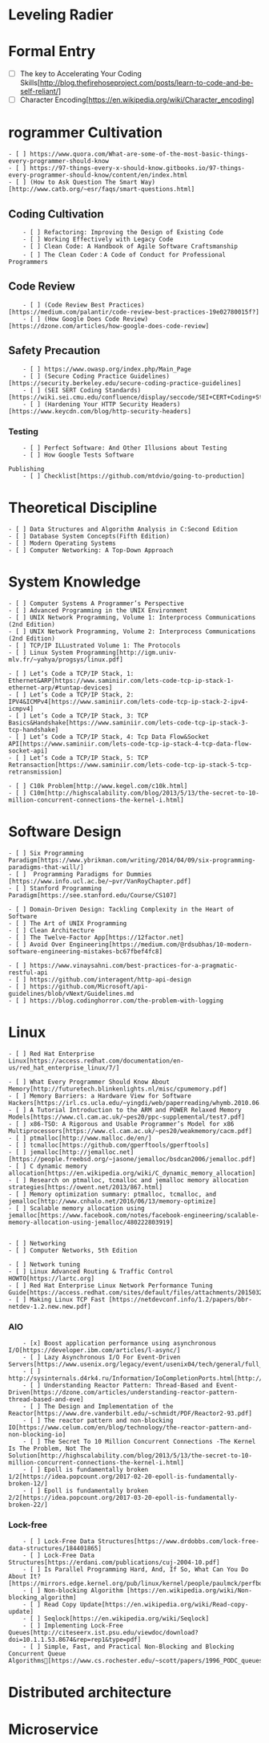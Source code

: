 # Leveling Radier


# Formal Entry

- [ ] The key to Accelerating Your Coding Skills[http://blog.thefirehoseproject.com/posts/learn-to-code-and-be-self-reliant/]
- [ ] Character Encoding[https://en.wikipedia.org/wiki/Character_encoding]

# rogrammer Cultivation
    - [ ] https://www.quora.com/What-are-some-of-the-most-basic-things-every-programmer-should-know
    - [ ] https://97-things-every-x-should-know.gitbooks.io/97-things-every-programmer-should-know/content/en/index.html
    - [ ] (How to Ask Question The Smart Way)[http://www.catb.org/~esr/faqs/smart-questions.html]

## Coding Cultivation
        - [ ] Refactoring: Improving the Design of Existing Code
        - [ ] Working Effectively with Legacy Code
        - [ ] Clean Code: A Handbook of Agile Software Craftsmanship
        - [ ] The Clean Coder：A Code of Conduct for Professional Programmers

## Code Review
        - [ ] (Code Review Best Practices)[https://medium.com/palantir/code-review-best-practices-19e02780015f?]	
        - [ ] (How Google Does Code Review)[https://dzone.com/articles/how-google-does-code-review]

## Safety Precaution
        - [ ] https://www.owasp.org/index.php/Main_Page
        - [ ] (Secure Coding Practice Guidelines)[https://security.berkeley.edu/secure-coding-practice-guidelines]
        - [ ] (SEI SERT Coding Standards)[https://wiki.sei.cmu.edu/confluence/display/seccode/SEI+CERT+Coding+Standards]
        - [ ] (Hardening Your HTTP Security Headers)[https://www.keycdn.com/blog/http-security-headers]

### Testing
        - [ ] Perfect Software: And Other Illusions about Testing
        - [ ] How Google Tests Software

	Publishing
        - [ ] Checklist[https://github.com/mtdvio/going-to-production]

# Theoretical Discipline
    - [ ] Data Structures and Algorithm Analysis in C:Second Edition
    - [ ] Database System Concepts(Fifth Edition)
    - [ ] Modern Operating Systems
    - [ ] Computer Networking: A Top-Down Approach

# System Knowledge
    - [ ] Computer Systems A Programmer’s Perspective
    - [ ] Advanced Programming in the UNIX Environment
    - [ ] UNIX Network Programming, Volume 1: Interprocess Communications (2nd Edition)
    - [ ] UNIX Network Programming, Volume 2: Interprocess Communications (2nd Edition)
    - [ ] TCP/IP ILLustrated Volume 1: The Protocols
    - [ ] Linux System Programming[http://igm.univ-mlv.fr/~yahya/progsys/linux.pdf]

    - [ ] Let’s Code a TCP/IP Stack, 1: Ethernet&ARP[https://www.saminiir.com/lets-code-tcp-ip-stack-1-ethernet-arp/#tuntap-devices]
    - [ ] Let’s Code a TCP/IP Stack, 2: IPV4&ICMPv4[https://www.saminiir.com/lets-code-tcp-ip-stack-2-ipv4-icmpv4]
    - [ ] Let’s Code a TCP/IP Stack, 3: TCP Basics&Handshake[https://www.saminiir.com/lets-code-tcp-ip-stack-3-tcp-handshake]
    - [ ] Let’s Code a TCP/IP Stack, 4: Tcp Data Flow&Socket API[https://www.saminiir.com/lets-code-tcp-ip-stack-4-tcp-data-flow-socket-api]
    - [ ] Let’s Code a TCP/IP Stack, 5: TCP Retransaction[https://www.saminiir.com/lets-code-tcp-ip-stack-5-tcp-retransmission]

    - [ ] C10k Problem[http://www.kegel.com/c10k.html]
    - [ ] C10m[http://highscalability.com/blog/2013/5/13/the-secret-to-10-million-concurrent-connections-the-kernel-i.html]



# Software Design
    - [ ] Six Programming Paradigm[https://www.ybrikman.com/writing/2014/04/09/six-programming-paradigms-that-will/]
    - [ ]  Programming Paradigms for Dummies [https://www.info.ucl.ac.be/~pvr/VanRoyChapter.pdf]
    - [ ] Stanford Programming Paradigm[https://see.stanford.edu/Course/CS107]

    - [ ] Domain-Driven Design: Tackling Complexity in the Heart of Software
    - [ ] The Art of UNIX Programming
    - [ ] Clean Architecture
    - [ ] The Twelve-Factor App[https://12factor.net]
    - [ ] Avoid Over Engineering[https://medium.com/@rdsubhas/10-modern-software-engineering-mistakes-bc67fbef4fc8]

    - [ ] https://www.vinaysahni.com/best-practices-for-a-pragmatic-restful-api
    - [ ] https://github.com/interagent/http-api-design
    - [ ] https://github.com/Microsoft/api-guidelines/blob/vNext/Guidelines.md
    - [ ] https://blog.codinghorror.com/the-problem-with-logging


# Linux
    - [ ] Red Hat Enterprise Linux[https://access.redhat.com/documentation/en-us/red_hat_enterprise_linux/7/]

    - [ ] What Every Programmer Should Know About Memory[http://futuretech.blinkenlights.nl/misc/cpumemory.pdf]
    - [ ] Memory Barriers: a Hardware View for Software Hackers[https://irl.cs.ucla.edu/~yingdi/web/paperreading/whymb.2010.06.07c.pdf]
    - [ ] A Tutorial Introduction to the ARM and POWER Relaxed Memory Models[https://www.cl.cam.ac.uk/~pes20/ppc-supplemental/test7.pdf]
    - [ ] x86-TSO: A Rigorous and Usable Programmer’s Model for x86 Multiprocessors[https://www.cl.cam.ac.uk/~pes20/weakmemory/cacm.pdf]
    - [ ] ptmalloc[http://www.malloc.de/en/]
    - [ ] tcmalloc[https://github.com/gperftools/gperftools]
    - [ ] jemalloc[http://jemalloc.net][https://people.freebsd.org/~jasone/jemalloc/bsdcan2006/jemalloc.pdf]
    - [ ] C dynamic memory allocation[https://en.wikipedia.org/wiki/C_dynamic_memory_allocation]
    - [ ] Research on ptmalloc, tcmalloc and jemalloc memory allocation strategies[https://owent.net/2013/867.html]
    - [ ] Memory optimization summary: ptmalloc, tcmalloc, and jemalloc[http://www.cnhalo.net/2016/06/13/memory-optimize]
    - [ ] Scalable memory allocation using jemalloc[https://www.facebook.com/notes/facebook-engineering/scalable-memory-allocation-using-jemalloc/480222803919]


    - [ ] Networking
    - [ ] Computer Networks, 5th Edition

    - [ ] Network tuning
    - [ ] Linux Advanced Routing & Traffic Control HOWTO[https://lartc.org]
    - [ ] Red Hat Enterprise Linux Network Performance Tuning Guide[https://access.redhat.com/sites/default/files/attachments/20150325_network_performance_tuning.pdf]
    - [ ] Making Linux TCP Fast [https://netdevconf.info/1.2/papers/bbr-netdev-1.2.new.new.pdf]

### AIO
        - [x] Boost application performance using asynchronous I/O[https://developer.ibm.com/articles/l-async/]
        - [ ] Lazy Asynchronous I/O For Event-Driven Servers[https://www.usenix.org/legacy/event/usenix04/tech/general/full_papers/elmeleegy/elmeleegy_html/html.html]
        - [ ] http://sysinternals.d4rk4.ru/Information/IoCompletionPorts.html[http://sysinternals.d4rk4.ru/Information/IoCompletionPorts.html]
        - [ ] Understanding Reactor Pattern: Thread-Based and Event-Driven[https://dzone.com/articles/understanding-reactor-pattern-thread-based-and-eve]
        - [ ] The Design and Implementation of the Reactor[https://www.dre.vanderbilt.edu/~schmidt/PDF/Reactor2-93.pdf]
        - [ ] The reactor pattern and non-blocking IO[https://www.celum.com/en/blog/technology/the-reactor-pattern-and-non-blocking-io]
        - [ ] The Secret To 10 Million Concurrent Connections -The Kernel Is The Problem, Not The Solution[http://highscalability.com/blog/2013/5/13/the-secret-to-10-million-concurrent-connections-the-kernel-i.html]
        - [ ] Epoll is fundamentally broken 1/2[https://idea.popcount.org/2017-02-20-epoll-is-fundamentally-broken-12/]
        - [ ] Epoll is fundamentally broken 2/2[https://idea.popcount.org/2017-03-20-epoll-is-fundamentally-broken-22/]


### Lock-free
        - [ ] Lock-Free Data Structures[https://www.drdobbs.com/lock-free-data-structures/184401865]
        - [ ] Lock-Free Data Structures[https://erdani.com/publications/cuj-2004-10.pdf]
        - [ ] Is Parallel Programming Hard, And, If So, What Can You Do About It?[https://mirrors.edge.kernel.org/pub/linux/kernel/people/paulmck/perfbook/perfbook.html]
        - [ ] Non-blocking Algorithm [https://en.wikipedia.org/wiki/Non-blocking_algorithm]
        - [ ] Read Copy Update[https://en.wikipedia.org/wiki/Read-copy-update]
        - [ ] Seqlock[https://en.wikipedia.org/wiki/Seqlock]
        - [ ] Implementing Lock-Free Queues[http://citeseerx.ist.psu.edu/viewdoc/download?doi=10.1.1.53.8674&rep=rep1&type=pdf]
        - [ ] Simple, Fast, and Practical Non-Blocking and Blocking Concurrent Queue Algorithms􏰆[https://www.cs.rochester.edu/~scott/papers/1996_PODC_queues.pdf]


# Distributed architecture
	

# Microservice

